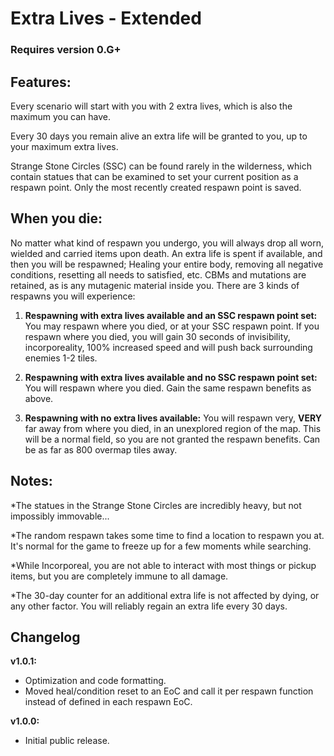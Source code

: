 # Extra Lives - Extended

### Requires version 0.G+

## **Features:**

Every scenario will start with you with 2 extra lives, which is also the maximum you can have.

Every 30 days you remain alive an extra life will be granted to you, up to your maximum extra lives.

Strange Stone Circles (SSC) can be found rarely in the wilderness, which contain statues that can be examined to set your current position as a respawn point. Only the most recently created respawn point is saved.

## **When you die:**

No matter what kind of respawn you undergo, you will always drop all worn, wielded and carried items upon death. An extra life is spent if available, and then you will be respawned; Healing your entire body, removing all negative conditions, resetting all needs to satisfied, etc. CBMs and mutations are retained, as is any mutagenic material inside you. There are 3 kinds of respawns you will experience:

1. **Respawning with extra lives available and an SSC respawn point set:** You may respawn where you died, or at your SSC respawn point. If you respawn where you died, you will gain 30 seconds of invisibility, incorporeality, 100% increased speed and will push back surrounding enemies 1-2 tiles.

2. **Respawning with extra lives available and no SSC respawn point set:** You will respawn where you died. Gain the same respawn benefits as above.

3. **Respawning with no extra lives available:** You will respawn very, **VERY** far away from where you died, in an unexplored region of the map. This will be a normal field, so you are not granted the respawn benefits. Can be as far as 800 overmap tiles away.

## **Notes:**

*The statues in the Strange Stone Circles are incredibly heavy, but not impossibly immovable...

*The random respawn takes some time to find a location to respawn you at. It's normal for the game to freeze up for a few moments while searching.

*While Incorporeal, you are not able to interact with most things or pickup items, but you are completely immune to all damage.

*The 30-day counter for an additional extra life is not affected by dying, or any other factor. You will reliably regain an extra life every 30 days.


## **Changelog**

**v1.0.1:** 
- Optimization and code formatting.
- Moved heal/condition reset to an EoC and call it per respawn function instead of defined in each respawn EoC.

**v1.0.0:** 
- Initial public release.